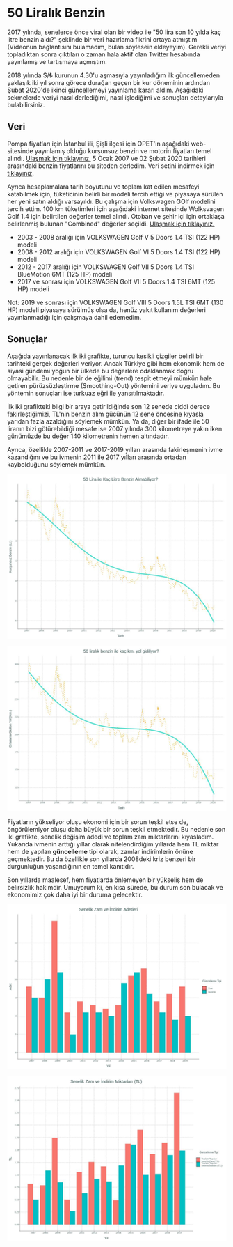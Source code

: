 # 50 Liralık Benzin

2017 yılında, senelerce önce viral olan bir video ile "50 lira son 10 yılda kaç litre benzin aldı?" şeklinde bir veri hazırlama fikrini ortaya atmıştım (Videonun bağlantısını bulamadım, bulan söylesein ekleyeyim). Gerekli veriyi topladıktan sonra çıktıları o zaman hala aktif olan Twitter hesabında yayınlamış ve tartışmaya açmıştım.

2018 yılında $/₺ kurunun 4.30'u aşmasıyla yayınladığım ilk güncellemeden yaklaşık iki yıl sonra görece durağan geçen bir kur döneminin ardından Şubat 2020'de ikinci güncellemeyi yayınlama kararı aldım. Aşağıdaki sekmelerde veriyi nasıl derlediğimi, nasıl işlediğimi ve sonuçları detaylarıyla bulabilirsiniz.

## Veri

Pompa fiyatları için İstanbul ili, Şişli ilçesi için OPET'in aşağıdaki web-sitesinde yayınlamış olduğu kurşunsuz benzin ve motorin fiyatları temel alındı. [Ulaşmak için tıklayınız.](https://www.opet.com.tr/gecmis-tarihli-akaryakit-fiyatlari#istanbul) 5 Ocak 2007 ve 02 Şubat 2020 tarihleri arasındaki benzin fiyatlarını bu siteden derledim. Veri setini indirmek için [tıklayınız](https://github.com/kazimanil/50liralikbenzin/blob/master/HamVeri.csv).

Ayrıca hesaplamalara tarih boyutunu ve toplam kat edilen mesafeyi katabilmek için, tüketicinin belirli bir modeli tercih ettiği ve piyasaya sürülen her yeni satın aldığı varsayıldı. Bu çalışma için Volkswagen GOlf modelini tercih ettim. 100 km tüketimleri için aşağıdaki internet sitesinde Wolksvagen Golf 1.4 için belirtilen değerler temel alındı. Otoban ve şehir içi için ortaklaşa belirlenmiş bulunan "Combined" değerler seçildi. [Ulaşmak için tıklayınız.](https://www.autoevolution.com/volkswagen/golf-5-doors/)

* 2003 - 2008 aralığı için VOLKSWAGEN Golf V 5 Doors 1.4 TSI (122 HP) modeli
* 2008 - 2012 aralığı için VOLKSWAGEN Golf VI 5 Doors 1.4 TSI (122 HP) modeli 
* 2012 - 2017 aralığı için VOLKSWAGEN Golf VII 5 Doors 1.4 TSI BlueMotion 6MT (125 HP) modeli
* 2017 ve sonrası için VOLKSWAGEN Golf VII 5 Doors 1.4 TSI 6MT (125 HP) modeli

Not: 2019 ve sonrası için VOLKSWAGEN Golf VIII 5 Doors 1.5L TSI 6MT (130 HP) modeli piyasaya sürülmüş olsa da, henüz yakıt kullanım değerleri yayınlanmadığı için çalışmaya dahil edemedim.

## Sonuçlar

Aşağıda yayınlanacak ilk iki grafikte, turuncu kesikli çizgiler belirli bir tarihteki gerçek değerleri veriyor. Ancak Türkiye gibi hem ekonomik hem de siyasi gündemi yoğun bir ülkede bu değerlere odaklanmak doğru olmayabilir. Bu nedenle bir de eğilimi (trend) tespit etmeyi mümkün hale getiren pürüzsüzleştirme (Smoothing-Out) yöntemini veriye uyguladım. Bu yöntemin sonuçları ise turkuaz eğri ile yansıtılmaktadır.

İlk iki grafikteki bilgi bir araya getirildiğinde son 12 senede ciddi derece fakirleştiğimizi, TL'nin benzin alım gücünün 12 sene öncesine kıyasla yarıdan fazla azaldığını söylemek mümkün. Ya da, diğer bir ifade ile 50 liranın bizi götürebildiği mesafe ise 2007 yılında 300 kilometreye yakın iken günümüzde bu değer 140 kilometrenin hemen altındadır. 

Ayrıca, özellikle 2007-2011 ve 2017-2019 yılları arasında fakirleşmenin ivme kazandığını ve bu ivmenin 2011 ile 2017 yılları arasında  ortadan kaybolduğunu söylemek mümkün. 


![Kaç Litre Benzin Alabildik?](https://github.com/kazimanil/50liralikbenzin/blob/master/Grafik_1.jpeg)

![Kaç Kilometre Yol Gidebildik?](https://github.com/kazimanil/50liralikbenzin/blob/master/Grafik_2.jpeg)

Fiyatların yükseliyor oluşu ekonomi için bir sorun teşkil etse de, öngörülemiyor oluşu daha büyük bir sorun teşkil etmektedir. Bu nedenle son iki grafikte, senelik değişim adedi ve toplam zam miktarlarını kıyasladım. Yukarıda ivmenin arttığı yıllar olarak nitelendirdiğim yıllarda hem TL miktar hem de yapılan **güncelleme** tipi olarak, zamlar indirimlerin önüne geçmektedir. Bu da özellikle son yıllarda 2008deki kriz benzeri bir durgunluğun yaşandığının en temel kanıtıdır.

Son yıllarda maalesef, hem fiyatlarda önlemeyen bir yükseliş hem de belirsizlik hakimdir. Umuyorum ki, en kısa sürede, bu durum son bulacak ve ekonomimiz çok daha iyi bir duruma gelecektir.

![Senelik Değişim Adedi](https://github.com/kazimanil/50liralikbenzin/blob/master/Grafik_3.jpeg)

![Senelik Zam Kıyaslaması (TL)](https://github.com/kazimanil/50liralikbenzin/blob/master/Grafik_4.jpeg)
